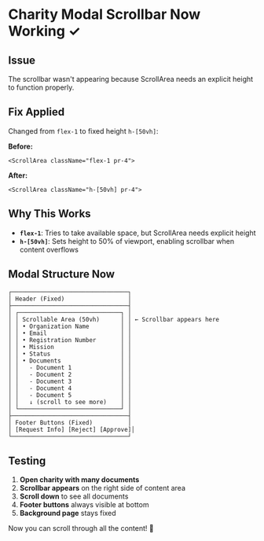 # Charity Modal Scrollbar Now Working ✓

## Issue
The scrollbar wasn't appearing because ScrollArea needs an explicit height to function properly.

## Fix Applied
Changed from `flex-1` to fixed height `h-[50vh]`:

**Before:**
```tsx
<ScrollArea className="flex-1 pr-4">
```

**After:**
```tsx
<ScrollArea className="h-[50vh] pr-4">
```

## Why This Works

- **`flex-1`**: Tries to take available space, but ScrollArea needs explicit height
- **`h-[50vh]`**: Sets height to 50% of viewport, enabling scrollbar when content overflows

## Modal Structure Now

```
┌─────────────────────────────────┐
│ Header (Fixed)                  │
├─────────────────────────────────┤
│ ┌─────────────────────────────┐ │
│ │ Scrollable Area (50vh)      │ │ ← Scrollbar appears here
│ │ • Organization Name         │ │
│ │ • Email                     │ │
│ │ • Registration Number       │ │
│ │ • Mission                   │ │
│ │ • Status                    │ │
│ │ • Documents                 │ │
│ │   - Document 1              │ │
│ │   - Document 2              │ │
│ │   - Document 3              │ │
│ │   - Document 4              │ │
│ │   - Document 5              │ │
│ │   ↓ (scroll to see more)    │ │
│ └─────────────────────────────┘ │
├─────────────────────────────────┤
│ Footer Buttons (Fixed)          │
│ [Request Info] [Reject] [Approve]│
└─────────────────────────────────┘
```

## Testing

1. **Open charity with many documents**
2. **Scrollbar appears** on the right side of content area
3. **Scroll down** to see all documents
4. **Footer buttons** always visible at bottom
5. **Background page** stays fixed

Now you can scroll through all the content! 🎉

